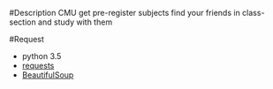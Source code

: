#Description
CMU get pre-register subjects find your friends in class-section and study with them

#Request
- python 3.5
- [requests](http://docs.python-requests.org/en/master/)
- [BeautifulSoup](https://pypi.python.org/pypi/beautifulsoup4)

